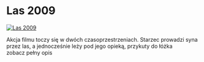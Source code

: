 Las 2009 
=============
[![Las 2009 ](http://vidos.pl/images/player.gif)](http://vidos.pl/las-2009)

 Akcja filmu toczy się w dwóch czasoprzestrzeniach. Starzec prowadzi syna przez las, a jednocześnie leży pod jego opieką, przykuty do łóżka zobacz pełny opis
